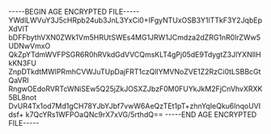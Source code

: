 -----BEGIN AGE ENCRYPTED FILE-----
YWdlLWVuY3J5cHRpb24ub3JnL3YxCi0+IFgyNTUxOSB3Y1lTTkF3Y2JqbEpXdVlT
bDFFbythVXN0ZWk1Vm5HRUtSWEs4MG1JRW1JCmdza2dZRG1nR0lrZWw5UDNwVmxO
QkZpYTdmWVFPSGR6R0hRVkdGdVVCQmsKLT4gPj05dE9TdygtZ3JlYXNlIHkKN3FU
ZnpDTkdtMWlPRmhCVWJuTUpDajFRT1czQllYMVNoZVE1Z2RzCi0tLSBBcGtQaVRI
RngwOEdoRVRTcWNiSEw5Q25jZkJOSXZJbzF0M0FUYkJkM2FjCnVhvXRXK5BL8not
DvUR4Tx1od7Md1gCH78YJbYJbf7vwW6AeQzTEt1pT+zhnYqIeQku6lnqoUVIdsf+
k7QcYRs1WFPOaQNc9rX7xVG/5rthdQ==
-----END AGE ENCRYPTED FILE-----
